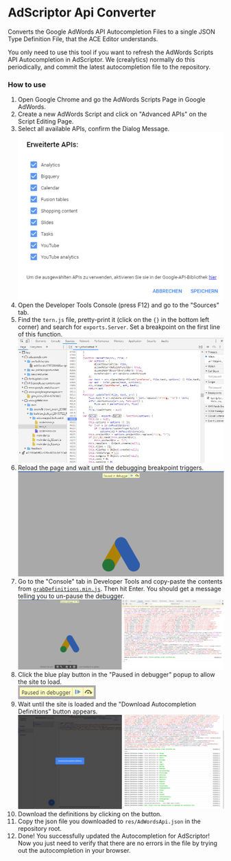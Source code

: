 # AdScriptor Api Converter
Converts the Google AdWords API Autocompletion Files to a single JSON Type Definition File, that the ACE Editor understands.

You only need to use this tool if you want to refresh the AdWords Scripts API Autocompletion in AdScriptor.
We (crealytics) normally do this periodically, and commit the latest autocompletion file to the repository.


### How to use
1.  Open Google Chrome and go the AdWords Scripts Page in Google AdWords.
2.  Create a new AdWords Script and click on "Advanced APIs" on the Script Editing Page.
3.  Select all available APIs, confirm the Dialog Message.  
    ![Selecting all advanced APIs](docs/images/apis.png)
4.  Open the Developer Tools Console (press F12) and go to the "Sources" tab.
5.  Find the `tern.js` file, pretty-print it (click on the `{}` in the bottom left corner) and search for `exports.Server`.
    Set a breakpoint on the first line of this function.  
    ![Set ternjs breakpoint](docs/images/tern_breakpoint.png)
6.  Reload the page and wait until the debugging breakpoint triggers.  
    ![Wait for debugger](docs/images/debugger_pause.png)
7.  Go to the "Console" tab in Developer Tools and copy-paste the contents from [`grabDefinitions.min.js`](grabDefinitions.min.js).
    Then hit Enter. You should get a message telling you to un-pause the debugger.  
    ![Paste Snippet](docs/images/paste_snippet.png)
8.  Click the blue play button in the "Paused in debugger" popup to allow the site to load.  
    ![Click Play](docs/images/continue_execution.png)
9.  Wait until the site is loaded and the "Download Autocompletion Definitions" button appears.  
    ![Wait for Definitions](docs/images/wait_for_definitions.png)
10. Download the definitions by clicking on the button.
11. Copy the json file you downloaded to `res/AdWordsApi.json` in the repository root.
12. Done! You successfully updated the Autocompletion for AdScriptor!<br />
    Now you just need to verify that there are no errors in the file by trying out the autocompletion in your browser.

